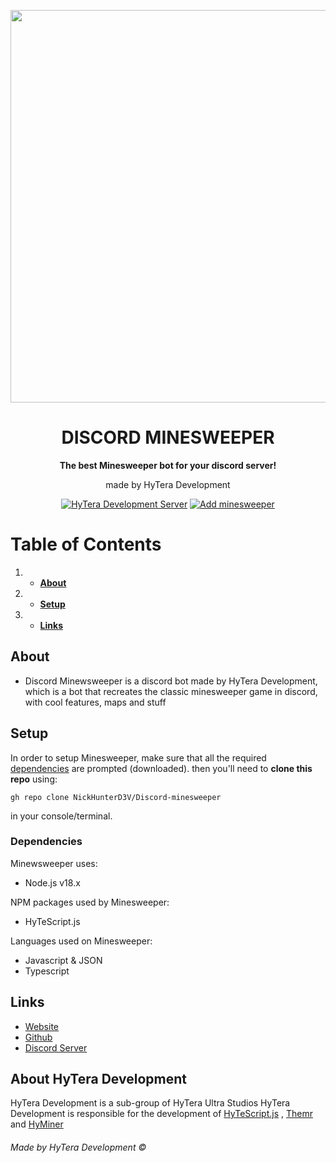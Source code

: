 <p align="center">
    <img width="628" src="https://media.discordapp.net/attachments/996273713861378091/1035005332994396160/fftp_mnswpr.png">
  </a>
</p>

<h1 align="center">DISCORD MINESWEEPER</h1>

<div align="center">

**The best Minesweeper bot for your discord server!**

made by HyTera Development

[![HyTera Development Server][hytera-development-server]][hytera-development-server-url]
[![Add minesweeper][add-minesweeper]][bot-add-url]

[hytera-development-server]: https://img.shields.io/discord/773352845738115102?color=5865F2&logo=discord&logoColor=white
[hytera-development-server-url]: https://discord.gg/GZQrhyjfXe
[add-minesweeper]:https://img.shields.io/badge/Add-minesweeper-blue
[bot-add-url]: https://discord.com/api/oauth2/authorize?client_id=1018565927580729506&permissions=2493967625409&scope=bot%20applications.commands
    
</div>

# Table of Contents
1. - **[About](#about)**
2. - **[Setup](#setup)**
3. - **[Links](#links)**

## About <a name = "about">

- Discord Minewsweeper is a discord bot made by HyTera Development, which is a bot that recreates the classic minesweeper game in discord, with cool features, maps and stuff
## Setup <a name = "setup">

In order to setup Minesweeper, make sure that all the required [dependencies](#dependencies) are prompted (downloaded).
then you'll need to **clone this repo** using:
```
gh repo clone NickHunterD3V/Discord-minesweeper
```
in your console/terminal.

### Dependencies <a name = "dependencies">
  
Minewsweeper uses:
 - Node.js v18.x

NPM packages used by Minesweeper:
 - HyTeScript.js

Languages used on Minesweeper:
 - Javascript & JSON
 - Typescript

    
## Links <a name = "links">
- [Website](https://discord.com/api/oauth2/authorize?client_id=1018565927580729506&permissions=2493967625409&scope=bot%20applications.commands)
- [Github](https://github.com/NickHunterD3V/HytesCord-Themr)
- [Discord Server](https://discord.gg/GZQrhyjfXe)

## About HyTera Development
HyTera Development is a sub-group of HyTera Ultra Studios
HyTera Development is responsible for the development of [HyTeScript.js](https://github.com/paebukoa/HyteScript.js/) , [Themr](https://github.com/NickHunterD3V/HyTera-Themr/) and [HyMiner](https://github.com/NickHunterD3V/HyMiner/)

###### Made by HyTera Development ©


